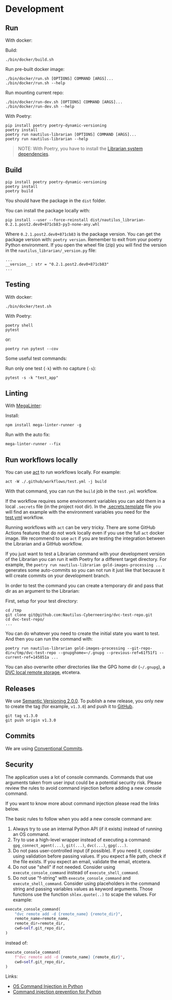 # Development

## Run

With docker:

Build:

```shell
./bin/docker/build.sh
```

Run pre-built docker image:

```shell
./bin/docker/run.sh [OPTIONS] COMMAND [ARGS]...
./bin/docker/run.sh --help
```

Run mounting current repo:

```shell
./bin/docker/run-dev.sh [OPTIONS] COMMAND [ARGS]...
./bin/docker/run-dev.sh --help
```

With Poetry:

```shell
pip install poetry poetry-dynamic-versioning
poetry install
poetry run nautilus-librarian [OPTIONS] COMMAND [ARGS]...
poetry run nautilus-librarian --help
```

> NOTE: With Poetry, you have to install the [Librarian system dependencies](https://github.com/Nautilus-Cyberneering/librarian-system-dockerfile).

## Build

```shell
pip install poetry poetry-dynamic-versioning
poetry install
poetry build
```

You should have the package in the `dist` folder.

You can install the package locally with:

```shell
pip install --user --force-reinstall dist/nautilus_librarian-0.2.1.post2.dev0+871cb83-py3-none-any.whl
```

Where `0.2.1.post2.dev0+871cb83` is the package version. You can get the package version with: `poetry version`.
Remember to exit from your poetry Python environment. If you open the wheel file (zip) you will find the version in
the `nautilus_librarian/_version.py` file:

```text
...
__version__: str = "0.2.1.post2.dev0+871cb83"
...
```

## Testing

With docker:

```shell
./bin/docker/test.sh
```

With Poetry:

```shell
poetry shell
pytest
```

or:

```shell
poetry run pytest --cov
```

Some useful test commands:

Run only one test (`-k`) with no capture (`-s`):

```shell
pytest -s -k "test_app"
```

## Linting

With [MegaLinter](https://megalinter.github.io/latest/mega-linter-runner/#local-installation):

Install:

```shell
npm install mega-linter-runner -g
```

Run with the auto fix:

```shell
mega-linter-runner --fix
```

## Run workflows locally

You can use [act](https://github.com/nektos/act) to run workflows locally. For example:

```shell
act -W ./.github/workflows/test.yml -j build
```

With that command, you can run the `build` job in the `test.yml` workflow.

If the workflow requires some environment variables you can add them in a local `.secrets` file (in the project root dir). In the [.secrets.template](https://github.com/Nautilus-Cyberneering/nautilus-librarian/blob/main/.secrets.template) file you will find an example with the environment variables you need for the [test.yml](https://github.com/Nautilus-Cyberneering/nautilus-librarian/blob/main/.github/workflows/test.yml) workflow.

Running workflows with `act` can be very tricky. There are some GitHub Actions features that do not work locally even if you use the full `act` docker image. We recommend to use `act` if you are testing the integration between the Librarian and a GitHub workflow.

If you just want to test a Librarian command with your development version of the Librarian you can run it with Poetry for a different target directory. For example, the `poetry run nautilus-librarian gold-images-processing ...` generates some auto-commits so you can not run it just like that because it will create commits on your development branch.

In order to test the command you can create a temporary dir and pass that dir as an argument to the Librarian:

First, setup for your test directory:

```shell
cd /tmp
git clone git@github.com:Nautilus-Cyberneering/dvc-test-repo.git
cd dvc-test-repo/
...
```

You can do whatever you need to create the initial state you want to test. And then you can run the command with:

```shell
poetry run nautilus-librarian gold-images-processing --git-repo-dir=/tmp/dvc-test-repo --gnupghome=~/.gnupg --previous-ref=61f51f1 --current-ref=145851a ...
```

You can also overwrite other directories like the GPG home dir (`~/.gnupg`), a [DVC local remote storage](https://dvc.org/doc/command-reference/remote/add), etcetera.

## Releases

We use [Semantic Versioning 2.0.0](https://semver.org/spec/v2.0.0.html). To publish a new release, you only new to
create the tag (for example, `v1.3.0`) and push it to [GitHub](https://github.com/Nautilus-Cyberneering/nautilus-librarian/tags).

```shell
git tag v1.3.0
git push origin v1.3.0
```

## Commits

We are using [Conventional Commits](https://www.conventionalcommits.org/en/v1.0.0/).

## Security

The application uses a lot of console commands. Commands that use arguments taken from user input could be a potential security risk. Please review the rules to avoid command injection before adding a new console command.

If you want to know more about command injection please read the links below.

The basic rules to follow when you add a new console command are:

1. Always try to use an internal Python API (if it exists) instead of running an OS command.
2. Try to use a high-level wrapper instead of executing a command: `gpg_connect_agent(...)`, `git(...)`, `dvc(...)`, `gpg(...)`.
3. Do not pass user-controlled input (if possible). If you need it, consider using validation before passing values. If you expect a file path, check if the file exists. If you expect an email, validate the email, etcetera.
4. Do not use "shell" if not needed. Consider using `execute_console_command` instead of `execute_shell_command`.
5. Do not use "f-string" with `execute_console_command` and `execute_shell_command`. Consider using placeholders in the command string and passing variables values as keyword arguments. Those functions use the function `shlex.quote(..)` to scape the values. For example:

```python
execute_console_command(
    "dvc remote add -d {remote_name} {remote_dir}",
    remote_name=remote_name,
    remote_dir=remote_dir,
    cwd=self.git_repo_dir,
)
```

instead of:

```python
execute_console_command(
    f"dvc remote add -d {remote_name} {remote_dir}",
    cwd=self.git_repo_dir,
)
```

Links:

* [OS Command Injection in Python](https://semgrep.dev/docs/cheat-sheets/python-command-injection/)
* [Command injection prevention for Python](https://knowledge-base.secureflag.com/vulnerabilities/code_injection/os_command_injection_python.html)
